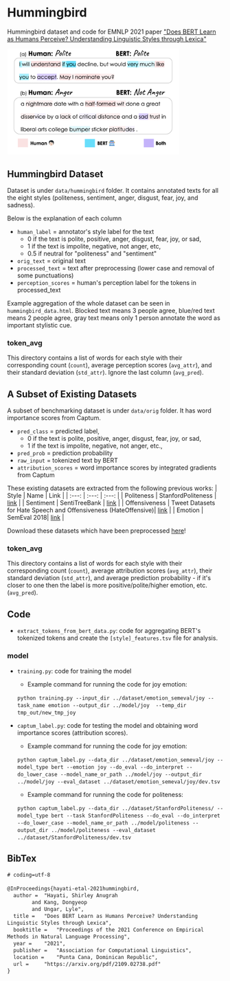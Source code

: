 # Hummingbird
Hummingbird dataset and code for EMNLP 2021 paper ["Does BERT Learn as Humans Perceive? Understanding Linguistic Styles through Lexica"](https://aclanthology.org/2021.emnlp-main.510.pdf)


<img src="human_vs_bert.png" width="400">

## Hummingbird Dataset
Dataset is under ``data/hummingbird`` folder. It contains annotated texts for all the eight styles (politeness, sentiment, anger, disgust, fear, joy, and sadness).

Below is the explanation of each column
* ``human_label``	= annotator's style label for the text
  * 0 if the text is polite, positive, anger, disgust, fear, joy, or sad, 
  * 1 if the text is impolite, negative, not anger, etc, 
  * 0.5 if neutral for "politeness" and "sentiment"
* ``orig_text``	= original text
* ``processed_text`` = text after preprocessing (lower case and removal of some punctuations)
* ``perception_scores``	= human's perception label for the tokens in processed_text

Example aggregation of the whole dataset can be seen in ``hummingbird_data.html``. Blocked text means 3 people agree, blue/red text means 2 people agree, gray text means only 1 person annotate the word as important stylistic cue. 

### token_avg
This directory contains a list of words for each style with their corresponding count (``count``), average perception scores (``avg_attr``), and their
standard deviation (``std_attr``). Ignore the last column (``avg_pred``).

## A Subset of Existing Datasets
A subset of benchmarking dataset is under `data/orig` folder. It has word importance scores from Captum. 
* ``pred_class`` = predicted label, 
  * 0 if the text is polite, positive, anger, disgust, fear, joy, or sad, 
  * 1 if the text is impolite, negative, not anger, etc.,
* ``pred_prob``	= prediction probability
* ``raw_input``	= tokenized text by BERT
* ``attribution_scores`` = word importance scores by integrated gradients from Captum

These existing datasets are extracted from the following previous works:
| Style | Name | Link |
| :---: | :---: | :---: |
| Politeness | StanfordPoliteness | [link](https://www.cs.cornell.edu/~cristian/Politeness.html) |
| Sentiment  |  SentiTreeBank | [link](https://nlp.stanford.edu/sentiment/treebank.html) |
| Offensiveness |  Tweet Datasets for Hate Speech and Offensiveness (HateOffensive)| [link](https://github.com/t-davidson/hate-speech-and-offensive-language) |
|  Emotion |  SemEval 2018| [link](https://competitions.codalab.org/competitions/17751#learn_the_details-datasets) |

Download these datasets which have been preprocessed [here](https://gtvault-my.sharepoint.com/:f:/g/personal/shayati3_gatech_edu/EmtQrOUbN_tKj1GVCxC3G8cBjRyHQmCZPD6rQf5a77RT5g?e=VxQdAc)! 

### token_avg
This directory contains a list of words for each style with their corresponding count (``count``), average attribution scores (``avg_attr``), their
standard deviation (``std_attr``), and average prediction probability - if it's closer to one then the label is more positive/polite/higher emotion, etc. (``avg_pred``).

## Code
* ``extract_tokens_from_bert_data.py``: code for aggregating BERT's tokenized tokens and create the ``[style]_features.tsv`` file for analysis. 

### model
* ``training.py``: code for training the model
  * Example command for running the code for joy emotion: 
  
  ``python training.py --input_dir ../dataset/emotion_semeval/joy --task_name emotion --output_dir ../model/joy  --temp_dir tmp_out/new_tmp_joy``
  
* ``captum_label.py``: code for testing the model and obtaining word importance scores (attribution scores). 
   * Example command for running the code for joy emotion: 
  
  ``python captum_label.py --data_dir ../dataset/emotion_semeval/joy --model_type bert --emotion joy --do_eval --do_interpret --do_lower_case --model_name_or_path ../model/joy --output_dir ../model/joy --eval_dataset ../dataset/emotion_semeval/joy/dev.tsv``

  * Example command for running the code for politeness: 
  
  ``python captum_label.py --data_dir ../dataset/StanfordPoliteness/ --model_type bert --task StanfordPoliteness --do_eval --do_interpret --do_lower_case --model_name_or_path ../model/politeness --output_dir ../model/politeness --eval_dataset ../dataset/StanfordPoliteness/dev.tsv``


## BibTex
```
# coding=utf-8

@InProceedings{hayati-etal-2021hummingbird,
  author = 	"Hayati, Shirley Anugrah
		and Kang, Dongyeop
		and Ungar, Lyle",
  title = 	"Does BERT Learn as Humans Perceive? Understanding Linguistic Styles through Lexica",
  booktitle = 	"Proceedings of the 2021 Conference on Empirical Methods in Natural Language Processing",
  year = 	"2021",
  publisher = 	"Association for Computational Linguistics",
  location = 	"Punta Cana, Dominican Republic",
  url = 	"https://arxiv.org/pdf/2109.02738.pdf"
}
```

